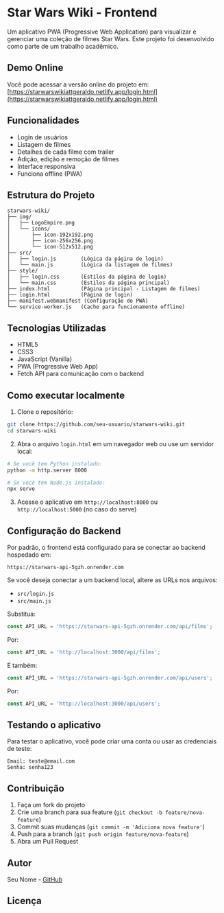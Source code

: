 # Star Wars Wiki - Frontend

Um aplicativo PWA (Progressive Web Application) para visualizar e gerenciar uma coleção de filmes Star Wars. Este projeto foi desenvolvido como parte de um trabalho acadêmico.

## Demo Online

Você pode acessar a versão online do projeto em:
[https://starwarswikiattgeraldo.netlify.app/login.html](https://starwarswikiattgeraldo.netlify.app/login.html)

## Funcionalidades

- Login de usuários
- Listagem de filmes
- Detalhes de cada filme com trailer
- Adição, edição e remoção de filmes
- Interface responsiva
- Funciona offline (PWA)

## Estrutura do Projeto

```
starwars-wiki/
├── img/
│   ├── LogoEmpire.png
│   └── icons/
│       ├── icon-192x192.png
│       ├── icon-256x256.png
│       └── icon-512x512.png
├── src/
│   ├── login.js        (Lógica da página de login)
│   └── main.js         (Lógica da listagem de filmes)
├── style/
│   ├── login.css       (Estilos da página de login)
│   └── main.css        (Estilos da página principal)
├── index.html          (Página principal - Listagem de filmes)
├── login.html          (Página de login)
├── manifest.webmanifest (Configuração do PWA)
└── service-worker.js   (Cache para funcionamento offline)
```

## Tecnologias Utilizadas

- HTML5
- CSS3
- JavaScript (Vanilla)
- PWA (Progressive Web App)
- Fetch API para comunicação com o backend

## Como executar localmente

1. Clone o repositório:
```bash
git clone https://github.com/seu-usuario/starwars-wiki.git
cd starwars-wiki
```

2. Abra o arquivo `login.html` em um navegador web ou use um servidor local:
```bash
# Se você tem Python instalado:
python -m http.server 8000

# Se você tem Node.js instalado:
npx serve
```

3. Acesse o aplicativo em `http://localhost:8000` ou `http://localhost:5000` (no caso do serve)

## Configuração do Backend

Por padrão, o frontend está configurado para se conectar ao backend hospedado em:
```
https://starwars-api-5gzh.onrender.com
```

Se você deseja conectar a um backend local, altere as URLs nos arquivos:
- `src/login.js` 
- `src/main.js`

Substitua:
```javascript
const API_URL = 'https://starwars-api-5gzh.onrender.com/api/films';
```
Por:
```javascript
const API_URL = 'http://localhost:3000/api/films';
```

E também:
```javascript
const API_URL = 'https://starwars-api-5gzh.onrender.com/api/users';
```
Por:
```javascript
const API_URL = 'http://localhost:3000/api/users';
```

## Testando o aplicativo

Para testar o aplicativo, você pode criar uma conta ou usar as credenciais de teste:

```
Email: teste@email.com
Senha: senha123
```

## Contribuição

1. Faça um fork do projeto
2. Crie uma branch para sua feature (`git checkout -b feature/nova-feature`)
3. Commit suas mudanças (`git commit -m 'Adiciona nova feature'`)
4. Push para a branch (`git push origin feature/nova-feature`)
5. Abra um Pull Request

## Autor

Seu Nome - [GitHub](https://github.com/seu-usuario)

## Licença
